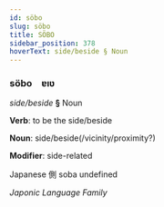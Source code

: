 ```yaml
---
id: söbo
slug: söbo
title: SÖBO
sidebar_position: 378
hoverText: side/beside § Noun
---
```


### söbo&emsp;<span kind="abugida">ɐıʋ</span>

*side/beside* **§** Noun

**Verb**: to be the side/beside

**Noun**: side/beside(/vicinity/proximity?)

**Modifier**: side-related

Japanese 側 soba undefined

*Japonic Language Family*